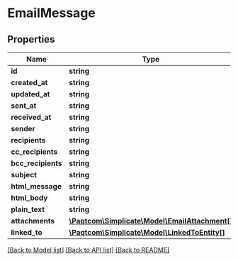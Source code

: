 # EmailMessage

## Properties

 Name               | Type                                                              | Description | Notes      
--------------------|-------------------------------------------------------------------|-------------|------------
 **id**             | **string**                                                        |             | [optional] 
 **created_at**     | **string**                                                        |             | [optional] 
 **updated_at**     | **string**                                                        |             | [optional] 
 **sent_at**        | **string**                                                        |             | [optional] 
 **received_at**    | **string**                                                        |             | [optional] 
 **sender**         | **string**                                                        |             | [optional] 
 **recipients**     | **string**                                                        |             | [optional] 
 **cc_recipients**  | **string**                                                        |             | [optional] 
 **bcc_recipients** | **string**                                                        |             | [optional] 
 **subject**        | **string**                                                        |             | [optional] 
 **html_message**   | **string**                                                        |             | [optional] 
 **html_body**      | **string**                                                        |             | [optional] 
 **plain_text**     | **string**                                                        |             | [optional] 
 **attachments**    | [**\Paqtcom\Simplicate\Model\EmailAttachment[]**](EmailAttachment.md) |             | [optional] 
 **linked_to**      | [**\Paqtcom\Simplicate\Model\LinkedToEntity[]**](LinkedToEntity.md)   |             | [optional] 

[[Back to Model list]](../README.md#documentation-for-models) [[Back to API list]](../README.md#documentation-for-api-endpoints) [[Back to README]](../README.md)


